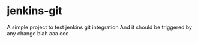 # jenkins-git

A simple project to test jenkins git integration
And it should be triggered by any change
blah aaa
ccc


